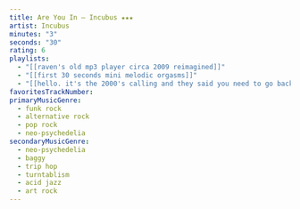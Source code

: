 ```yaml
---
title: Are You In — Incubus ★★★
artist: Incubus
minutes: "3"
seconds: "30"
rating: 6
playlists:
  - "[[raven's old mp3 player circa 2009 reimagined]]"
  - "[[first 30 seconds mini melodic orgasms]]"
  - "[[hello. it's the 2000's calling and they said you need to go back]]"
favoritesTrackNumber:
primaryMusicGenre:
  - funk rock
  - alternative rock
  - pop rock
  - neo-psychedelia
secondaryMusicGenre:
  - neo-psychedelia
  - baggy
  - trip hop
  - turntablism
  - acid jazz
  - art rock
---
```

